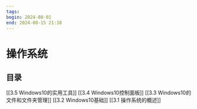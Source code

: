 ```yaml
---
tags: 
begin: 2024-08-01
end: 2024-08-15 21:38
---
```

# 操作系统

## 目录

[[3.5 Windows10的实用工具]]
[[3.4 Windows10控制面板]]
[[3.3 Windows10的文件和文件夹管理]]
[[3.2 Windows10基础]]
[[3.1 操作系统的概述]]